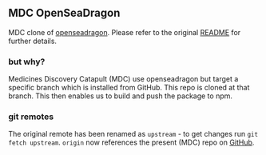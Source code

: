 ## MDC OpenSeaDragon

MDC clone of [openseadragon](https://github.com/thejohnhoffer/openseadragon).  Please refer to the original [README](https://github.com/thejohnhoffer/openseadragon/blob/webgl2/README.md) for further details.

### but why?

Medicines Discovery Catapult (MDC) use openseadragon but target a specific branch which is installed from GitHub.  This repo is cloned at
that branch.  This then enables us to build and push the package to npm.

### git remotes

The original remote has been renamed as `upstream` - to get changes run `git fetch upstream`.  `origin` now references the present (MDC) repo on [GitHub](https://github.com/mdcatapult/viawebgl).
